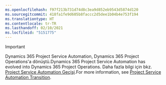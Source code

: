 ```yaml
---
ms.openlocfilehash: f97f213b731d74d8c3ea9d852eb9543d5874d120
ms.sourcegitcommit: 418fa1fe9d605b8faccc2d5dee1b04b4e753f194
ms.translationtype: HT
ms.contentlocale: tr-TR
ms.lasthandoff: 02/10/2021
ms.locfileid: "5151775"
---
```

> [!IMPORTANT]
> <span data-ttu-id="3c68f-101">Dynamics 365 Project Service Automation, Dynamics 365 Project Operations'a dönüştü.</span><span class="sxs-lookup"><span data-stu-id="3c68f-101">Dynamics 365 Project Service Automation has evolved into Dynamics 365 Project Operations.</span></span> <span data-ttu-id="3c68f-102">Daha fazla bilgi için bkz. [Project Service Automation Geçişi](https://dynamics.microsoft.com/en-us/project-service-automation/overview/).</span><span class="sxs-lookup"><span data-stu-id="3c68f-102">For more information, see [Project Service Automation Transition](https://dynamics.microsoft.com/en-us/project-service-automation/overview/).</span></span>
